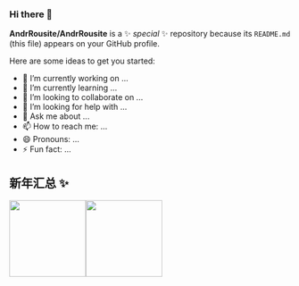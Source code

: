 ### Hi there 👋

**AndrRousite/AndrRousite** is a ✨ _special_ ✨ repository because its `README.md` (this file) appears on your GitHub profile.

Here are some ideas to get you started:

- 🔭 I’m currently working on ...
- 🌱 I’m currently learning ...
- 👯 I’m looking to collaborate on ...
- 🤔 I’m looking for help with ...
- 💬 Ask me about ...
- 📫 How to reach me: ...
- 😄 Pronouns: ...
- ⚡ Fun fact: ...



## 新年汇总 ✨

<img align="" height="137px" src="https://github-readme-stats.vercel.app/api?username=AndrRousite&hide_title=true&hide_border=true&show_icons=true&include_all_commits=true&line_height=21&bg_color=0,EC6C6C,FFD479,FFFC79,73FA79&theme=graywhite&locale=cn" /><img align="" height="137px" src="https://github-readme-stats.vercel.app/api/top-langs/?username=AndrRousite&hide_title=true&hide_border=true&layout=compact&bg_color=0,73FA79,73FDFF,D783FF&theme=graywhite&locale=cn" />
